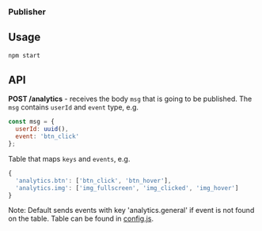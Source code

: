 ### Publisher

## Usage
```js
npm start
```


## API

**POST /analytics** - receives the body `msg` that is going to be published. The `msg` contains `userId` and `event` type, e.g.

```js
const msg = {
  userId: uuid(),
  event: 'btn_click'
};
```

Table that maps `keys` and `events`, e.g.

```js
{
  'analytics.btn': ['btn_click', 'btn_hover'],
  'analytics.img': ['img_fullscreen', 'img_clicked', 'img_hover']
}
```

Note: Default sends events with key 'analytics.general' if event is not found on the table. Table can be found in [config.js](../config.js).
